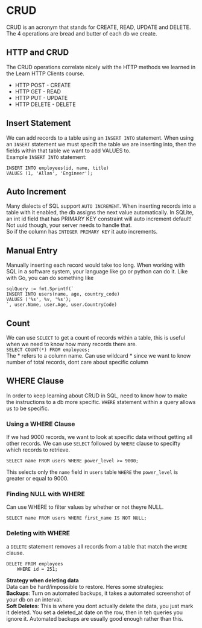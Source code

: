 # CRUD

CRUD is an acronym that stands for CREATE, READ, UPDATE and DELETE. The 4 operations are bread and butter of each db we create.

## HTTP and CRUD
The CRUD operations correlate nicely with the HTTP methods we learned in the Learn HTTP Clients course.

- HTTP POST - CREATE
- HTTP GET - READ
- HTTP PUT - UPDATE
- HTTP DELETE - DELETE

## Insert Statement
We can add records to a table using an `INSERT INTO` statement. When using an `INSERT` statement we must specift the table we are inserting into, then the fields within that table we want to add VALUES to.\
Example `INSERT INTO` statement:
```
INSERT INTO employees(id, name, title)
VALUES (1, 'Allan', 'Engineer');
```

## Auto Increment
Many dialects of SQL support `AUTO INCREMENT`. When inserting records into a table with it enabled, the db assigns the next value automatically. In SQLite, an int id field that has PRIMARY KEY constraint will auto increment default! Not uuid though, your server needs to handle that. \
So if the column has `INTEGER PRIMARY KEY` it auto increments.

## Manual Entry
Manually inserting each record would take too long. When working with SQL in a software system, your language like go or python can do it. Like with Go, you can do something like 
```
sqlQuery := fmt.Sprintf(`
INSERT INTO users(name, age, country_code)
VALUES ('%s', %v, '%s');
`, user.Name, user.Age, user.CountryCode)
```

## Count
We can use `SELECT` to get a count of records within a table, this is useful when we need to know how many records there are. \
`SELECT COUNT(*) FROM employees;`\
The * refers to a column name. Can use wildcard * since we want to know number of total records, dont care about specific column

## WHERE Clause
In order to keep learning about CRUD in SQL, need to know how to make the instructions to a db more specific. `WHERE` statement within a query allows us to be specific.
### Using a WHERE Clause
If we had 9000 records, we want to look at specific data without getting all other records. We can use `SELECT` followed by `WHERE` clause to specifty which records to retrieve. 
```
SELECT name FROM users WHERE power_level >= 9000;
```
This selects only the `name` field in `users` table `WHERE` the `power_level` is greater or equal to 9000.
### Finding NULL with WHERE
Can use WHERE to filter values by whether or not theyre NULL.
```
SELECT name FROM users WHERE first_name IS NOT NULL;
```
### Deleting with WHERE
a `DELETE` statement removes all records from a table that match the `WHERE` clause.
```
DELETE FROM employees
    WHERE id = 251;
```

**Strategy when deleting data**\
Data can be hard/impossible to restore. Heres some strategies:\
**Backups**: Turn on automated backups, it takes a automated screenshot of your db on an interval.\
**Soft Deletes**: This is where you dont actually delete the data, you just mark it deleted. You set a deleted_at date on the row, then in teh queries you ignore it. Automated backups are usually good enough rather than this.